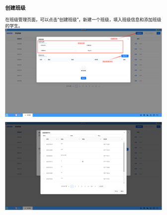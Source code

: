 ### 创建班级
在班级管理页面，可以点击“创建班级”，新建一个班级，填入班级信息和添加班级的学生。
![alt text](./eduadmin03.png)

![alt text](./eduadmin04.png)